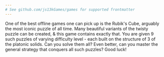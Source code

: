 ```yaml
---
# See github.com/js13kGames/games for supported frontmatter
---
```

One of the best offline games one can pick up is the Rubik's Cube, arguably the most iconic puzzle of all time.
Many beautiful variants of the twisty puzzle can be created, & this game contains exactly that.
You are given 9 such puzzles of varying difficulty level - each built on the structure of 3 of the platonic solids.
Can you solve them all? Even better, can you master the general strategy that conquers all such puzzles?
Good luck!